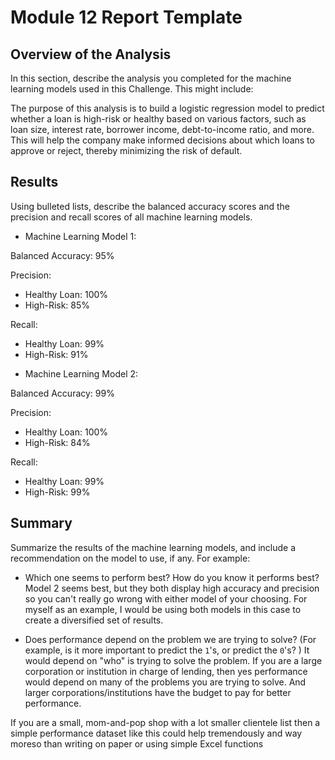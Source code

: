 # Module 12 Report Template

## Overview of the Analysis

In this section, describe the analysis you completed for the machine learning models used in this Challenge. This might include:

The purpose of this analysis is to build a logistic regression model to predict whether a loan is high-risk or healthy based on various factors, such as loan size, interest rate, borrower income, debt-to-income ratio, and more. This will help the company make informed decisions about which loans to approve or reject, thereby minimizing the risk of default.

## Results

Using bulleted lists, describe the balanced accuracy scores and the precision and recall scores of all machine learning models.

* Machine Learning Model 1:

Balanced Accuracy: 95%

Precision:
- Healthy Loan: 100%
- High-Risk: 85%

Recall: 
- Healthy Loan: 99%
- High-Risk: 91%


* Machine Learning Model 2:

Balanced Accuracy: 99%

Precision:
- Healthy Loan: 100%
- High-Risk: 84%

Recall:
- Healthy Loan: 99%
- High-Risk: 99%


## Summary

Summarize the results of the machine learning models, and include a recommendation on the model to use, if any. For example:
* Which one seems to perform best? How do you know it performs best? 
Model 2 seems best, but they both display high accuracy and precision so you can't really go wrong with either model of your choosing. For myself as an example, I would be using both models in this case to create a diversified set of results.

* Does performance depend on the problem we are trying to solve? (For example, is it more important to predict the `1`'s, or predict the `0`'s? ) It would depend on "who" is trying to solve the problem. If you are a large corporation or institution in charge of lending, then yes performance would depend on many of the problems you are trying to solve. And larger corporations/institutions have the budget to pay for better performance.

If you are a small, mom-and-pop shop with a lot smaller clientele list then a simple performance dataset like this could help tremendously and way moreso than writing on paper or using simple Excel functions
